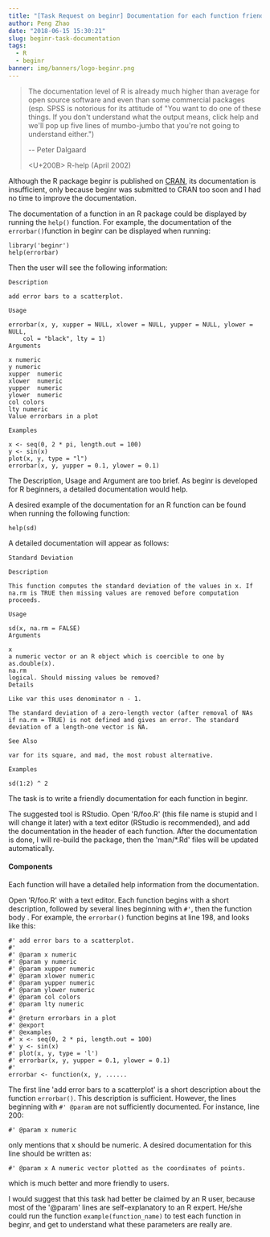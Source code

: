 ```yaml
---
title: "[Task Request on beginr] Documentation for each function friendly to R beginners"
author: Peng Zhao
date: "2018-06-15 15:30:21"
slug: beginr-task-documentation
tags: 
  - R
  - beginr
banner: img/banners/logo-beginr.png
---
```



> The documentation level of R is already much higher than average for open source software and even than some commercial packages (esp. SPSS is notorious for its attitude of "You want to do one of these things. If you don't understand what the output means, click help and we'll pop up five lines of mumbo-jumbo that you're not going to understand either.")
>
>    -- Peter Dalgaard
>
> <U+200B>      R-help (April 2002)

<!--more-->


Although the R package beginr is published on [CRAN](https://cran.r-project.org/package=beginr), its documentation is insufficient, only because beginr was submitted to CRAN too soon and I had no time to improve the documentation. 

The documentation of a function in an R package could be displayed by running the `help()` function. For example, the documentation of the `errorbar()`function in beginr can be displayed when running:

```
library('beginr')
help(errorbar)
```

Then the user will see the following information:

```
Description

add error bars to a scatterplot.

Usage

errorbar(x, y, xupper = NULL, xlower = NULL, yupper = NULL, ylower = NULL, 
    col = "black", lty = 1)
Arguments

x numeric
y numeric
xupper	numeric
xlower	numeric
yupper	numeric
ylower	numeric
col	colors
lty	numeric
Value errorbars in a plot

Examples

x <- seq(0, 2 * pi, length.out = 100)
y <- sin(x)
plot(x, y, type = "l")
errorbar(x, y, yupper = 0.1, ylower = 0.1)
```

The Description, Usage and Argument are too brief. As beginr is developed for R beginners, a detailed documentation would help.

A desired example of the documentation for an R function can be found when running the following function:

```
help(sd)
```

A detailed documentation will appear as follows:

```
Standard Deviation

Description

This function computes the standard deviation of the values in x. If na.rm is TRUE then missing values are removed before computation proceeds.

Usage

sd(x, na.rm = FALSE)
Arguments

x	
a numeric vector or an R object which is coercible to one by as.double(x).
na.rm	
logical. Should missing values be removed?
Details

Like var this uses denominator n - 1.

The standard deviation of a zero-length vector (after removal of NAs if na.rm = TRUE) is not defined and gives an error. The standard deviation of a length-one vector is NA.

See Also

var for its square, and mad, the most robust alternative.

Examples

sd(1:2) ^ 2
```

The task is to write a friendly documentation for each function in beginr.

The suggested tool is RStudio. Open 'R/foo.R' (this file name is stupid and I will change it later) with a text editor (RStudio is recommended), and add the documentation in the header of each function. After the documentation is done, I will re-build the package, then the 'man/*.Rd' files will be updated automatically.


#### Components

Each function will have a detailed help information from the documentation.

Open 'R/foo.R'  with a text editor. Each function begins with a short description, followed by several lines beginning with `#'`, then the function body . For example, the `errorbar()` function begins at line 198, and looks like this:

```
#' add error bars to a scatterplot.
#'
#' @param x numeric
#' @param y numeric
#' @param xupper numeric
#' @param xlower numeric
#' @param yupper numeric
#' @param ylower numeric
#' @param col colors
#' @param lty numeric
#'
#' @return errorbars in a plot
#' @export
#' @examples
#' x <- seq(0, 2 * pi, length.out = 100)
#' y <- sin(x)
#' plot(x, y, type = 'l')
#' errorbar(x, y, yupper = 0.1, ylower = 0.1)
#'
errorbar <- function(x, y, ......
```

The first line 'add error bars to a scatterplot' is a short description about the function `errorbar()`. This description is sufficient. However, the lines beginning with `#' @param` are not sufficiently documented.  For instance, line  200:

```
#' @param x numeric
```

only mentions that x should be numeric. A desired documentation for this line should be written as:
 
```
#' @param x A numeric vector plotted as the coordinates of points. 
```

which is much better and more friendly to users.

I would suggest that this task had better be claimed by an R user, because most of the '@param' lines are self-explanatory to an R expert. He/she could run the function `example(function_name)` to test each function in beginr, and get to understand what these parameters are really are.


